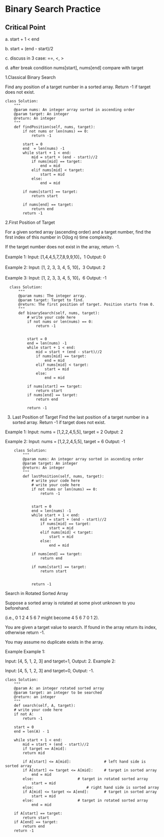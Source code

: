# Binary Search Practice

## Critical Point
a. start + 1 < end 

b. start + (end - start)/2

c. discuss in 3 case: ==, <, >

d. after break condition nums[start], nums[end] compare with target


1.Classical Binary Search

Find any position of a target number in a sorted array. Return -1 if target does not exist.



    class Solution:
        """
        @param nums: An integer array sorted in ascending order
        @param target: An integer
        @return: An integer
        """
        def findPosition(self, nums, target):
            if not nums or len(nums) == 0:
                return -1

            start = 0
            end  = len(nums) -1
            while start + 1 < end:
                mid = start + (end - start)//2
                if nums[mid] == target:
                    end = mid
                elif nums[mid] < target:
                    start = mid
                else:
                    end = mid

            if nums[start] == target:
                return start

            if nums[end] == target:
                return end
            return -1
            
            

2.First Position of Target

For a given sorted array (ascending order) and a target number, 
find the first index of this number in O(log n) time complexity.

If the target number does not exist in the array, return -1.

Example 1:
Input:  [1,4,4,5,7,7,8,9,9,10]，1
Output: 0
	
Example 2:
Input: [1, 2, 3, 3, 4, 5, 10]，3
Output: 2
	
Example 3:
Input: [1, 2, 3, 3, 4, 5, 10]，6
Output: -1
	

      class Solution:
          """
          @param nums: The integer array.
          @param target: Target to find.
          @return: The first position of target. Position starts from 0.
          """
          def binarySearch(self, nums, target):
              # write your code here
              if not nums or len(nums) == 0:
                  return -1


              start = 0
              end = len(nums) -1
              while start + 1 < end:
                  mid = start + (end - start)//2
                  if nums[mid] == target:
                      end = mid
                  elif nums[mid] < target:
                      start = mid
                  else:
                      end = mid

              if nums[start] == target:
                  return start
              if nums[end] == target:
                  return end

              return -1
              
              
              
3. Last Position of Target
Find the last position of a target number in a sorted array. 
Return -1 if target does not exist.

Example 1:
Input: nums = [1,2,2,4,5,5], target = 2
Output: 2

Example 2:
Input: nums = [1,2,2,4,5,5], target = 6
Output: -1

        class Solution:
            """
            @param nums: An integer array sorted in ascending order
            @param target: An integer
            @return: An integer
            """
            def lastPosition(self, nums, target):
                # write your code here
                # write your code here
                if not nums or len(nums) == 0:
                    return -1


                start = 0
                end = len(nums) -1
                while start + 1 < end:
                    mid = start + (end - start)//2
                    if nums[mid] == target:
                        start = mid
                    elif nums[mid] < target:
                        start = mid
                    else:
                        end = mid

                if nums[end] == target:
                    return end                

                if nums[start] == target:
                    return start


                return -1
		
		
		
Search in Rotated Sorted Array

Suppose a sorted array is rotated at some pivot unknown to you beforehand.

(i.e., 0 1 2 4 5 6 7 might become 4 5 6 7 0 1 2).

You are given a target value to search. If found in the array return its index, otherwise return -1.

You may assume no duplicate exists in the array.

Example
Example 1:

Input: [4, 5, 1, 2, 3] and target=1, 
Output: 2.
Example 2:

Input: [4, 5, 1, 2, 3] and target=0, 
Output: -1.		
		
	class Solution:
	    """
	    @param A: an integer rotated sorted array
	    @param target: an integer to be searched
	    @return: an integer
	    """
	    def search(self, A, target):
		# write your code here
		if not A:
		    return -1

		start = 0
		end = len(A) - 1

		while start + 1 < end:
		    mid = start + (end - start)//2
		    if target == A[mid]:
			return mid

		    if A[start] <= A[mid]:  			 # left hand side is sorted array
			if A[start] <= target <= A[mid]:	 # target in sorted array
			    end = mid
			else:					 # target in rotated sorted array
			    start = mid
		    else:		    			 # right hand side is sorted array
			if A[mid] <= target <= A[end]:		 # target in sorted array
			    start = mid
			else:					 # target in rotated sorted array
			    end = mid

		if A[start] == target:
		    return start
		if A[end] == target:
		    return end
		return -1




